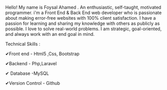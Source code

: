 Hello! My name is Foysal Ahamed . An enthusiastic, self-taught, motivated programmer.
i'm a Front End & Back End web developer who is passionate about making error-free websites with 100% client satisfaction. I have a passion for learning and sharing my knowledge with others as publicly as possible. I love to solve real-world problems. I am strategic, goal-oriented, and always work with an end goal in mind.

Technical Skills :

✔Front end - Html5 ,Css, Bootstrap

✔Backend - Php,Laravel

✔ Database -MySQL

✔Version Control - Github
